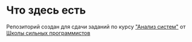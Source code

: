 # Что здесь есть

Репозиторий создан для сдачи заданий по курсу ["Анализ систем"](https://tough-dev.school/system-analysis) от [Школы сильных программистов](https://tough-dev.school/) 